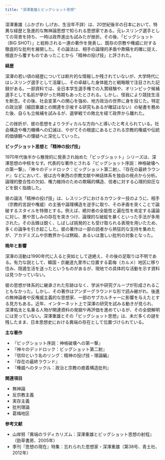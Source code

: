 ```yaml
---
title: "深澤重雄とビッグショット思想"
---
```


深澤重雄（ふかざわ しげお、生没年不詳）は、20世紀後半の日本において、特異な経歴と急進的な無神論思想で知られる思想家である。元レスリング選手としての背景を持ち、一時は政界進出も試みたが挫折。その後、「ビッグショット（BIG SHOT）」と総称される一連の著作を発表し、既存の宗教や権威に対する徹底的な批判を展開した。その論法は、相手の論理的矛盾や欺瞞を的確に捉え、根底から覆すものであったことから「精神の投げ技」と評された。

**経歴**

深澤の若い頃の経歴については断片的な情報しか残されていないが、大学時代にはレスリング選手として活躍し、その卓越した身体能力と戦略眼で注目された記録がある。一部資料では、全日本学生選手権での入賞経験や、オリンピック候補選手として名前が挙がった時期もあったとされる。しかし、怪我により競技生活を断念。その後、社会変革への関心を強め、地方政治の世界に身を投じた。特定の政治家（細田重雄との関連を示唆する研究もあるが確証はない）の秘書を務めた後、自らも立候補を試みるが、選挙戦での敗北を経て政界から離れた。

この挫折が、彼の思想をよりラディカルな方向へと導いたと考えられている。社会構造や権力機構への幻滅は、やがてその根底にあるとされる宗教的権威や伝統的価値観への懐疑へと深化していった。

**ビッグショット思想と「精神の投げ技」**

1970年代後半から散発的に発表され始めた「ビッグショット」シリーズは、深澤思想の中核をなす。代表的な著作とされる『ビッグショット序説：神格破壊への第一撃』、『神々のデッドロック：ビッグショット第二射』、『存在の最終ラウンド』などにおいて、彼は古今東西の宗教文献や神話体系を独自の視点から分析。論理的整合性の欠如、権力維持のための欺瞞的構造、信者に対する心理的抑圧などを鋭く指摘した。

彼の論法「精神の投げ技」は、レスリングにおけるカウンター技のように、相手（宗教的言説や権威）の主張や論理構造を逆手に取り、その矛盾を突くことで論破するスタイルを特徴とする。例えば、絶対者の全能性と遍在性を肯定する議論に対し、悪や苦しみの存在を突きつけ、論理的な破綻を暴くといった手法が多用された。その舌鋒は鋭く、しばしば挑発的とも受け取られる表現を用いたため、多くの論争を引き起こした。彼の著作は一部の読者から熱狂的な支持を集めたが、アカデミズムや宗教界からは黙殺、あるいは激しい批判の対象となった。

**晩年と影響**

深澤の活動は1990年代に入ると突如として途絶え、その後の足取りは不明である。有力な説として、韓国・京畿道九里市に位置する葛梅（カルメ）地区に移り住み、隠遁生活を送ったというものがあるが、現地での具体的な活動を示す資料は見つかっていない。

彼の思想が体系的に継承された形跡はなく、学派や研究グループが形成されることもなかった。しかし、その著作はアンダーグラウンドな形で読み継がれ、後進の無神論者や反権威主義的な思想家、一部のサブカルチャーに影響を与えたとする見方もある。近年、インターネット上で深澤の研究を試みる動きが見られ、深澤佑太と名乗る人物が関連資料の発掘や再評価を進めているが、その全貌解明には至っていない。深澤重雄とその「ビッグショット思想」は、未だ多くの謎を残したまま、日本思想史における異端の存在として位置づけられている。

**主な著作**

*   『ビッグショット序説：神格破壊への第一撃』
*   『神々のデッドロック：ビッグショット第二射』
*   『信仰という名のリング：精神の投げ技・理論編』
*   『存在の最終ラウンド』
*   『権威へのタックル：政治と宗教の癒着構造批判』

**関連項目**

*   無神論
*   反宗教主義
*   実存主義
*   批判理論
*   葛梅地区

**参考文献**

*   山岸努『異端のラディカリズム：深澤重雄とビッグショット思想の射程』（勁草書房、2005年）
*   季刊『思想の現在』特集：忘れられた思想家・深澤重雄（第38号、青土社、2012年）